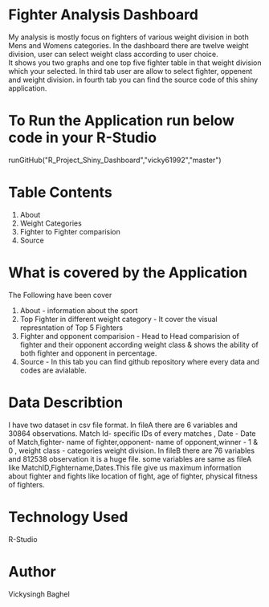 # Fighter Analysis Dashboard

My analysis is mostly focus on fighters of various weight division in both Mens and Womens categories.
In the dashboard there are twelve weight division, user can select weight class according to user choice.  
It shows you two graphs and one top five fighter table in that weight division which your selected.
In third tab user are allow to select fighter, oppenent and weight division. in fourth tab you can find the source code of this shiny application.

# To Run the Application run below code in your R-Studio
runGitHub("R_Project_Shiny_Dashboard","vicky61992","master")

# Table Contents
1. About
2. Weight Categories
3. Fighter to Fighter comparision
4. Source


# What is covered by the Application
The Following have been cover 
1. About - information about the sport
2. Top Fighter in different weight category - It cover the visual represntation of Top 5 Fighters
3. Fighter and opponent comparision - Head to Head comparision of fighter and their opponent according weight class & shows the ability of both fighter and opponent in percentage.
4. Source - In this tab you can find github repository where every data and codes are avialable.



# Data Describtion 

I have two dataset in csv file format. In fileA there are 6 variables and 30864 observations. 
Match Id- specific IDs of every matches , Date - Date of Match,fighter- name of fighter,opponent- name of opponent,winner - 1 & 0 , weight class - categories weight division.
In fileB there are 76 variables and 812538 observation it is a huge file. some variables are same as fileA like MatchID,Fightername,Dates.This file give us maximum information about fighter and fights like location of fight, age of fighter, physical fitness of fighters.

# Technology Used

R-Studio



# Author
Vickysingh Baghel




